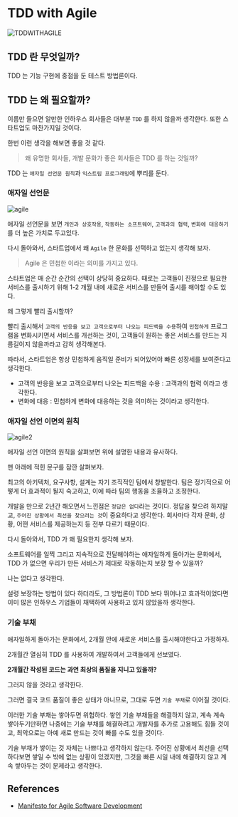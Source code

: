 # TDD with Agile

![TDDWITHAGILE](https://user-images.githubusercontent.com/47518272/152608648-eaeab653-d2fd-48fc-83c7-25bcef289b66.png)

## TDD 란 무엇일까?

TDD 는 기능 구현에 중점을 둔 테스트 방법론이다.

## TDD 는 왜 필요할까?

이름만 들으면 알만한 인하우스 회사들은 대부분 `TDD` 를 하지 않을까 생각한다. 또한 스타트업도 마찬가지일 것이다.

한번 이런 생각을 해보면 좋을 것 같다.

> 왜 유명한 회사들, 개발 문화가 좋은 회사들은 TDD 를 하는 것일까?

TDD 는 `애자일 선언문 원칙`과 `익스트림 프로그래밍`에 뿌리를 둔다.

### 애자일 선언문

![agile](https://user-images.githubusercontent.com/47518272/152608714-888443e0-82ee-45fc-aacb-611b12f4d546.png)

애자일 선언문을 보면 `개인과 상호작용`, `작동하는 소프트웨어`, `고객과의 협력`, `변화에 대응하기`를 더 높은 가치로 두고있다.

다시 돌아와서, 스타트업에서 왜 `Agile` 한 문화를 선택하고 있는지 생각해 보자.

> Agile 은 민첩한 이라는 의미를 가지고 있다.

스타트업은 매 순간 순간의 선택이 상당히 중요하다. 때로는 고객들이 진정으로 필요한 서비스를 출시하기 위해 1-2 개월 내에 새로운 서비스를 만들어 출시를 해야할 수도 있다.

왜 그렇게 빨리 출시할까?

빨리 출시해서 `고객의 반응을 보고 고객으로부터 나오는 피드백을 수용`하여 `민첩하게` 프로그램을 변화시키면서 서비스를 개선하는 것이, 고객들이 원하는 좋은 서비스를 만드는 지름길이지 않을까라고 감히 생각해본다.

따라서, 스타트업은 항상 민첩하게 움직일 준비가 되어있어야 빠른 성장세를 보여준다고 생각한다.

-   고객의 반응을 보고 고객으로부터 나오는 피드백을 수용 : 고객과의 협력 이라고 생각한다.
-   변화에 대응 : 민첩하게 변화에 대응하는 것을 의미하는 것이라고 생각한다.

### 애자일 선언 이면의 원칙

![agile2](https://user-images.githubusercontent.com/47518272/152608731-10805442-fca2-4b4c-ab0f-e62a53bc94da.png)

애자일 선언 이면의 원칙을 살펴보면 위에 설명한 내용과 유사하다.

맨 아래에 적힌 문구를 잠깐 살펴보자.

최고의 아키텍처, 요구사항, 설계는 자기 조직적인 팀에서 창발한다. 팀은 정기적으로 어떻게 더 효과적이 될지 숙고하고, 이에 따라 팀의 행동을 조율하고 조정한다.

개발을 만으로 2년간 해오면서 느낀점은 `정답은 없다`라는 것이다. 정답을 찾으려 하지말고, `주어진 상황에서 최선을 찾으려는 것`이 중요하다고 생각한다. 회사마다 각자 문화, 상황, 어떤 서비스를 제공하는지 등 전부 다르기 때문이다.

다시 돌아와서, TDD 가 왜 필요한지 생각해 보자.

소프트웨어를 일찍 그리고 지속적으로 전달해야하는 애자일하게 돌아가는 문화에서, TDD 가 없으면 우리가 만든 서비스가 제대로 작동하는지 보장 할 수 있을까?

나는 없다고 생각한다.

설령 보장하는 방법이 있다 하더라도, 그 방법론이 TDD 보다 뛰어나고 효과적이었다면 이미 많은 인하우스 기업들이 채택하여 사용하고 있지 않았을까 생각한다.

### 기술 부채

애자일하게 돌아가는 문화에서, 2개월 안에 새로운 서비스를 출시해야한다고 가정하자.

2개월간 열심히 TDD 를 사용하여 개발하여서 고객들에게 선보였다.

**2개월간 작성된 코드는 과연 최상의 품질을 지니고 있을까?**

그러지 않을 것라고 생각한다.

그러면 결국 코드 품질이 좋은 상태가 아니므로, 그대로 두면 `기술 부채`로 이어질 것이다.

이러한 기술 부채는 쌓아두면 위험하다. 쌓인 기술 부채들을 해결하지 않고, 계속 계속 쌓아두기만하면 나중에는 기술 부채를 해결하려고 개발자를 추가로 고용해도 힘들 것이고, 최악으로는 아예 새로 만드는 것이 빠를 수도 있을 것이다.

기술 부채가 쌓이는 것 자체는 나쁘다고 생각하지 않는다. 주어진 상황에서 최선을 선택하다보면 쌓일 수 밖에 없는 상황이 있겠지만, 그것을 빠른 시일 내에 해결하지 않고 계속 쌓아두는 것이 문제라고 생각한다.

## References

- [Manifesto for Agile Software Development](http://agilemanifesto.org/iso/ko/manifesto.html)
